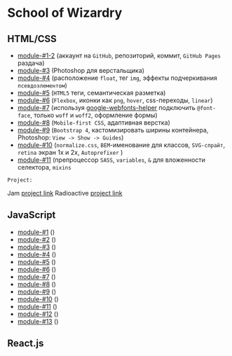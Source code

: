 # School of Wizardry

## HTML/CSS
- [module-#1-2](https://github.com/Inpulsgor/Hogwarts/tree/master/Markup/module-01-02) (аккаунт на `GitHub`, репозиторий, коммит, `GitHub Pages` раздача)
- [module-#3](https://github.com/Inpulsgor/Hogwarts/tree/master/Markup/module-03) (Photoshop для верстальщика)
- [module-#4](https://github.com/Inpulsgor/Hogwarts/tree/master/Markup/module-04) (расположение `float`, тег `img`, эффекты подчеркивания `псевдоэлементом`)
- [module-#5](https://github.com/Inpulsgor/Hogwarts/tree/master/Markup/module-05) (`HTML5` теги, семантическая разметка)
- [module-#6](https://github.com/Inpulsgor/Hogwarts/tree/master/Markup/module-06) (`Flexbox`, иконки как `png`, `hover`, css-переходы, `linear`)
- [module-#7](https://github.com/Inpulsgor/Hogwarts/tree/master/Markup/module-07) (используя [google-webfonts-helper](https://google-webfonts-helper.herokuapp.com/fonts) подключить `@font-face`, только `woff` и `woff2`, оформление формы)
- [module-#8](https://github.com/Inpulsgor/Hogwarts/tree/master/Markup/module-08) (`Mobile-first CSS`, адаптивная верстка)
- [module-#9](https://github.com/Inpulsgor/Hogwarts/tree/master/Markup/module-09) (`Bootstrap 4`, каcтомизировать ширины контейнера, Photoshop: `View -> Show -> Guides`)
- [module-#10](https://github.com/Inpulsgor/Hogwarts/tree/master/Markup/module-10) (`normalize.css`, `BEM`-именование для классов, `SVG-спрайт`, `retina` экран 1x и 2x, `Autoprefixer` )
- [module-#11](https://github.com/Inpulsgor/Hogwarts/tree/master/Markup/module-11) (препроцессор `SASS`, `variables`, `&` для вложенности селектора, `mixins`

`Project:`

Jam [project link](https://jam-bc20.netlify.app/)
Radioactive [project link](https://radioactive-bc20.netlify.app/)
## JavaScript
- [module-#1]() ()
- [module-#2]() ()
- [module-#3]() ()
- [module-#4]() ()
- [module-#5]() ()
- [module-#6]() ()
- [module-#7]() ()
- [module-#8]() ()
- [module-#9]() ()
- [module-#10]() ()
- [module-#11]() ()
- [module-#12]() ()
- [module-#13]() ()
## React.js

